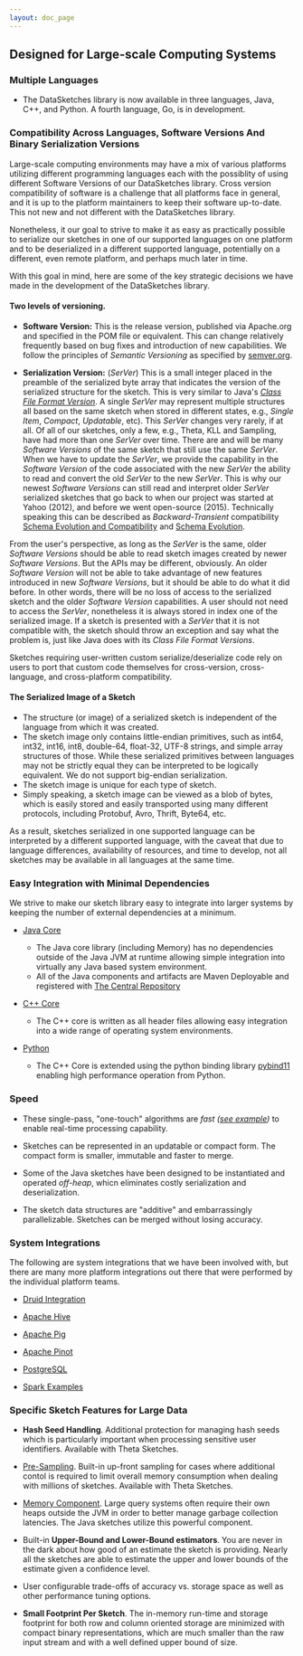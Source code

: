 ```yaml
---
layout: doc_page
---
```

<!--
    Licensed to the Apache Software Foundation (ASF) under one
    or more contributor license agreements.  See the NOTICE file
    distributed with this work for additional information
    regarding copyright ownership.  The ASF licenses this file
    to you under the Apache License, Version 2.0 (the
    "License"); you may not use this file except in compliance
    with the License.  You may obtain a copy of the License at

      http://www.apache.org/licenses/LICENSE-2.0

    Unless required by applicable law or agreed to in writing,
    software distributed under the License is distributed on an
    "AS IS" BASIS, WITHOUT WARRANTIES OR CONDITIONS OF ANY
    KIND, either express or implied.  See the License for the
    specific language governing permissions and limitations
    under the License.
-->
## Designed for Large-scale Computing Systems

### Multiple Languages

* The DataSketches library is now available in three languages, Java, C++, and Python. A fourth language, Go, is in development.
 

### Compatibility Across Languages, Software Versions And Binary Serialization Versions
Large-scale computing environments may have a mix of various platforms utilizing different programming languages each with the possiblity of using different Software Versions of our DataSketches library.  Cross version compatibility of software is a challenge that all platforms face in general, and it is up to the platform maintainers to keep their software up-to-date. This not new and not different with the DataSketches library.  

Nonetheless, it our goal to strive to make it as easy as practically possible to serialize our sketches in one of our supported languages on one platform and to be deserialized in a different supported language, potentially on a different, even remote platform, and perhaps much later in time.  

With this goal in mind, here are some of the key strategic decisions we have made in the development of the DataSketches library. 

#### Two levels of versioning.

* **Software Version:** This is the release version, published via Apache.org and specified in the POM file or equivalent. This can change relatively frequently based on bug fixes and introduction of new capabilities. We follow the principles of *Semantic Versioning* as specified by [semver.org](https://semver.org).

* **Serialization Version:** (*SerVer*) This is a small integer placed in the preamble of the serialized byte array that indicates the version of the serialized structure for the sketch. This is very similar to Java's [*Class File Format Version*](https://en.wikipedia.org/wiki/Java_class_file). A single *SerVer* may represent multiple structures all based on the same sketch when stored in different states, e.g., *Single Item*, *Compact*, *Updatable*, etc). This *SerVer* changes very rarely, if at all. Of all of our sketches, only a few, e.g., Theta, KLL and Sampling, have had more than one *SerVer* over time. There are and will be many *Software Versions* of the same sketch that still use the same *SerVer*. When we have to update the *SerVer*, we provide the capability in the *Software Version* of the code associated with the new *SerVer* the ability to read and convert the old *SerVer* to the new *SerVer*. This is why our newest *Software Versions* can still read and interpret older *SerVer* serialized sketches that go back to when our project was started at Yahoo (2012), and before we went open-source (2015). Technically speaking this can be described as *Backward-Transient* compatibility [Schema Evolution and Compatibility](https://docs.confluent.io/platform/current/schema-registry/fundamentals/schema-evolution.html) and [Schema Evolution](https://en.wikipedia.org/wiki/Schema_evolution).

From the user's perspective, as long as the *SerVer* is the same, older *Software Versions* should be able to read sketch images created by newer *Software Versions*. But the APIs may be different, obviously. An older *Software Version* will not be able to take advantage of new features introduced in new *Software Versions*, but it should be able to do what it did before. In other words, there will be no loss of access to the serialized sketch and the older *Software Version* capabilities. A user should not need to access the *SerVer*, nonetheless it is always stored in index one of the serialized image. If a sketch is presented with a *SerVer* that it is not compatible with, the sketch should throw an exception and say what the problem is, just like Java does with its *Class File Format Versions*.

Sketches requiring user-written custom serialize/deserialize code rely on users to port that custom code themselves for cross-version, cross-language, and cross-platform compatibility.

#### The Serialized Image of a Sketch
* The structure (or image) of a serialized sketch is independent of the language from which it was created. 
* The sketch image only contains little-endian primitives, such as int64, int32, int16, int8, double-64, float-32, UTF-8 strings, and simple array structures of those. While these serialized primitives between languages may not be strictly equal they can be interpreted to be logically equivalent. We do not support big-endian serialization.
* The sketch image is unique for each type of sketch.
* Simply speaking, a sketch image can be viewed as a blob of bytes, which is easily stored and easily transported using many different protocols, including Protobuf, Avro, Thrift, Byte64, etc.

As a result, sketches serialized in one supported language can be interpreted by a different supported language, with the caveat that due to language differences, availability of resources, and time to develop, not all sketches may be available in all languages at the same time.

### Easy Integration with Minimal Dependencies
We strive to make our sketch library easy to integrate into larger systems by keeping the number of external dependencies at a minimum.

* [Java Core](https://datasketches.apache.org/docs/Community/Downloads.html)
    * The Java core library (including Memory) has no dependencies outside of the Java JVM at runtime allowing simple integration into virtually any Java based system environment.
    * All of the Java components and artifacts are Maven Deployable and registered with [The Central Repository](https://search.maven.org/classic/#search%7Cga%7C1%7Cg%3A%22org.apache.datasketches%22)

* [C++ Core](https://datasketches.apache.org/docs/Community/Downloads.html)
    * The C++ core is written as all header files allowing easy integration into a wide range of operating system environments. 

* [Python](https://github.com/apache/datasketches-python)
	* The C++ Core is extended using the python binding library [pybind11](https://github.com/pybind/pybind11) enabling high performance operation from Python.

### Speed
* These single-pass, "one-touch" algorithms are <i>fast ([see example](https://datasketches.apache.org/docs/Theta/ThetaUpdateSpeed.html))</i> to enable real-time processing capability.

* Sketches can be represented in an updatable or compact form. The compact form is smaller,  immutable and faster to merge.

* Some of the Java sketches have been designed to be instantiated and operated <i>off-heap</i>, whicn eliminates costly serialization and deserialization.

* The sketch data structures are "additive" and embarrassingly parallelizable. Sketches can be merged without losing accuracy.

### System Integrations
The following are system integrations that we have been involved with, but there are many more platform integrations out there that were performed by the individual platform teams.

* [Druid Integration](https://datasketches.apache.org/docs/SystemIntegrations/ApacheDruidIntegration.html)  

* [Apache Hive](https://datasketches.apache.org/docs/SystemIntegrations/ApacheHiveIntegration.html)

* [Apache Pig](https://datasketches.apache.org/docs/SystemIntegrations/ApachePigIntegration.html)

* [Apache Pinot](https://datasketches.apache.org/docs/SystemIntegrations/ApachePinotIntegration.html)

* [PostgreSQL](https://datasketches.apache.org/docs/SystemIntegrations/PostgreSQLIntegration.html)

* [Spark Examples](https://datasketches.apache.org/docs/Theta/ThetaSparkExample.html) 

### Specific Sketch Features for Large Data
* <b>Hash Seed Handling</b>. Additional protection for managing hash seeds which is 
particularly important when processing sensitive user identifiers. Available with Theta Sketches.

* [Pre-Sampling]({{site.docs_dir}}/Theta/ThetaPSampling.html). Built-in up-front sampling for cases where additional 
contol is required to limit overall memory consumption when dealing with millions of sketches. Available with Theta Sketches.

* [Memory Component]({{site.docs_dir}}/Memory/MemoryComponent.html). 
Large query systems often require their own heaps outside the JVM in order to better manage garbage collection latencies. 
The Java sketches utilize this powerful component. 

* Built-in <b>Upper-Bound and Lower-Bound estimators</b>. 
You are never in the dark about how good of an estimate the sketch is providing. 
Nearly all the sketches are able to estimate the upper and lower bounds of the estimate given a 
confidence level.

* User configurable trade-offs of accuracy vs. storage space as well as other performance 
tuning options.

* <b>Small Footprint Per Sketch</b>. The in-memory run-time and storage footprint for both 
row and column oriented storage are minimized with compact binary representations, which are much smaller 
than the raw input stream and with a well defined upper bound of size.
